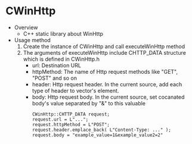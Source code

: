 # CWinHttp
  * Overview
    * C++ static library about WinHttp
  * Usage method
    1. Create the instance of CWinHttp and call executeWinHttp method
    2. The arguments of executeWinHttp include CHTTP_DATA structure which is defined in CWinHttp.h
       * url: Destination URL
       * httpMethod: The name of Http request methods like "GET", "POST" and so on
       * header: Http request header. In the current source, add each type of header to vector's element.
       * body: Http request body. In the current source, set cocanated body's value separated by "&" to this valuable 
         ```
         CWinHttp::CHTTP_DATA request;
         request.url = L"...";
         request.httpMethod = L"POST";
         request.header.emplace_back( L"Content-Type: ..." );
         request.body = "example_value=1&example_value2=2"
         ```
